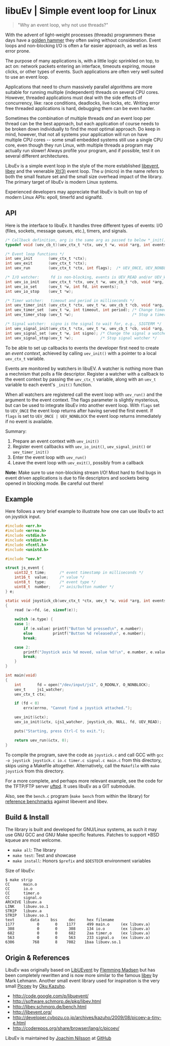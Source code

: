 libuEv | Simple event loop for Linux
====================================

> "Why an event loop, why not use threads?"

With the advent of light-weight processes (threads) programmers these
days have a [golden hammer](http://c2.com/cgi/wiki?GoldenHammer) they
often swing without consideration.  Event loops and non-blocking I/O is
often a far easier approach, as well as less error prone.

The purpose of many applications is, with a little logic sprinkled on
top, to act on: network packets entering an interface, timeouts
expiring, mouse clicks, or other types of events.  Such applications are
often very well suited to use an event loop.

Applications that need to churn massively parallel algorithms are more
suitable for running multiple (independent) threads on several CPU
cores.  However, threaded applications must deal with the side effects
of concurrency, like: race conditions, deadlocks, live locks, etc.
Writing error free threaded applications is hard, debugging them can be
even harder.

Sometimes the combination of multiple threads *and* an event loop per
thread can be the best approach, but each application of course needs to
be broken down individually to find the most optimal approach.  Do keep
in mind, however, that not all systems your application will run on have
multiple CPU cores -- some small embedded systems still use a single CPU
core, even though they run Linux, with multiple threads a program may
actually run slower!  Always profile your program, and if possible, test
it on several different architectures.

LibuEv is a simple event loop in the style of the more established
[libevent](http://libevent.org/),
[libev](http://software.schmorp.de/pkg/libev.html) and the venerable
[Xt(3)](http://unix.com/man-page/All/3x/XtDispatchEvent) event loop.
The *u* (micro) in the name refers to both the small feature set and the
small size overhead impact of the library.  The primary target of libuEv
is modern Linux systems.

Experienced developers may appreciate that libuEv is built on top of
modern Linux APIs: epoll, timerfd and signalfd.


API
---

Here is the interface to libuEv.  It handles three different types of
events: I/O (files, sockets, message queues, etc.), timers, and
signals.

```C
/* Callback definition, arg is the same arg as passed to below *_init() */
typedef void (uev_cb_t)(uev_ctx_t *ctx, uev_t *w, void *arg, int events);

/* Event loop functions */
int uev_init       (uev_ctx_t *ctx);
int uev_exit       (uev_ctx_t *ctx);
int uev_run        (uev_ctx_t *ctx, int flags);  /* UEV_ONCE, UEV_NONBLOCK, or zero(0) */

/* I/O watcher:     fd is non-blocking, events is UEV_READ and/or UEV_WRITE */
int uev_io_init    (uev_ctx_t *ctx, uev_t *w, uev_cb_t *cb, void *arg, int fd, int events);
int uev_io_set     (uev_t *w, int fd, int events);
int uev_io_stop    (uev_t *w);

/* Timer watcher:   timeout and period in milliseconds */
int uev_timer_init (uev_ctx_t *ctx, uev_t *w, uev_cb_t *cb, void *arg, int timeout, int period);
int uev_timer_set  (uev_t *w, int timeout, int period); /* Change timeout or period */
int uev_timer_stop (uev_t *w);                          /* Stop a timer */

/* Signal watcher:  signo is the signal to wait for, e.g., SIGTERM */
int uev_signal_init(uev_ctx_t *ctx, uev_t *w, uev_cb_t *cb, void *arg, int signo);
int uev_signal_set (uev_t *w, int signo); /* Change the signal a watcher waits for */
int uev_signal_stop(uev_t *w);            /* Stop signal watcher */
```

To be able to set up callbacks to events the developer first need to
create an *event context*, achieved by calling `uev_init()` with a
pointer to a local `uev_ctx_t` variable.

Events are monitored by watchers in libuEV.  A watcher is nothing more
than a mechnism that polls a file descriptor.  Register a watcher with a
callback to the event context by passing the `uev_ctx_t` variable, along
with an `uev_t` variable to each event's `_init()` function.

When all watchers are registered call the event loop with `uev_run()`
and the argument to the event context.  The flags parameter is slightly
mysterious, but can be used to integrate libuEv into another event loop.
With `flags` set to `UEV_ONCE` the event loop returns after having
served the first event.  If `flags` is set to `UEV_ONCE | UEV_NONBLOCK`
the event loop returns immediately if no event is available.

Summary:

   1. Prepare an event context with `uev_init()`
   2. Register event callbacks with `uev_io_init()`, `uev_signal_init()`
      or `uev_timer_init()`
   3. Enter the event loop with `uev_run()`
   4. Leave the event loop with `uev_exit()`, possibly from a callback

**Note:** Make sure to use non-blocking stream I/O!  Most hard to find
  bugs in event driven applications is due to file descriptors and
  sockets being opened in blocking mode.  Be careful out there!


Example
-------

Here follows a very brief example to illustrate how one can use libuEv
to act on joystick input.

```C
#include <err.h>
#include <errno.h>
#include <stdio.h>
#include <stdint.h>
#include <fcntl.h>
#include <unistd.h>

#include "uev.h"

struct js_event {
	uint32_t time;		/* event timestamp in milliseconds */
	int16_t  value;		/* value */
	uint8_t  type;		/* event type */
	uint8_t  number;	/* axis/button number */
} e;

static void joystick_cb(uev_ctx_t *ctx, uev_t *w, void *arg, int events)
{
	read (w->fd, &e, sizeof(e));

	switch (e.type) {
	case 1:
		if (e.value) printf("Button %d pressed\n", e.number);
		else 	     printf("Button %d released\n", e.number);
		break;

	case 2:
		printf("Joystick axis %d moved, value %d!\n", e.number, e.value);
		break;
	}
}

int main(void)
{
	int       fd = open("/dev/input/js1", O_RDONLY, O_NONBLOCK);
	uev_t     js1_watcher;
	uev_ctx_t ctx;

	if (fd < 0)
		errx(errno, "Cannot find a joystick attached.");

	uev_init(&ctx);
	uev_io_init(&ctx, &js1_watcher, joystick_cb, NULL, fd, UEV_READ);

	puts("Starting, press Ctrl-C to exit.");

	return uev_run(&ctx, 0);
}
```

To compile the program, save the code as `joystick.c` and call GCC with
`gcc -o joystick joystick.c io.c timer.c signal.c main.c` from this
directory, skips using a Makefile altogether.  Alternatively, call the
`Makefile` with `make joystick` from this directory.

For a more complete, and perhaps more relevant example, see the code for
the TFTP/FTP server [uftpd](https://github.com/troglobit/uftpd).  It
uses libuEv as a GIT submodule.

Also, see the `bench.c` program (`make bench` from within the library)
for [reference benchmarks](http://libev.schmorp.de/bench.html) against
libevent and libev.


Build & Install
---------------

The library is built and developed for GNU/Linux systems, as such it may
use GNU GCC and GNU Make specific features.  Patches to support *BSD
kqueue are most welcome.

   * `make all`: The library
   * `make test`: Test and showcase
   * `make install`: Honors `$prefix` and `$DESTDIR` environment variables

Size of libuEv:

    $ make strip
    CC      main.o
    CC      io.o
    CC      timer.o
    CC      signal.o
    ARCHIVE libuev.a
    LINK    libuev.so.1
    STRIP   libuev.a
    STRIP   libuev.so.1
    text	   data	    bss	    dec	    hex	filename
    1177	      0	      0	   1177	    499	main.o     (ex libuev.a)
     308	      0	      0	    308	    134	io.o       (ex libuev.a)
     682	      0	      0	    682	    2aa	timer.o    (ex libuev.a)
     563	      0	      0	    563	    233	signal.o   (ex libuev.a)
    6306	    768	      8	   7082	   1baa	libuev.so.1


Origin & References
--------------------

LibuEv was originally based on
[LibUEvent](http://code.google.com/p/libuevent/) by
[Flemming Madsen](http://www.madsensoft.dk/) but has been completely
rewritten and is now more similar to the famous
[libev](http://software.schmorp.de/pkg/libev.html) by Mark Lehmann.
Another small event library used for inspiration is the very small
[Picoev](https://github.com/kazuho/picoev) by
[Oku Kazuho](https://github.com/kazuho).

   * http://code.google.com/p/libuevent/
   * http://software.schmorp.de/pkg/libev.html
   * http://libev.schmorp.de/bench.html
   * http://libevent.org/
   * http://developer.cybozu.co.jp/archives/kazuho/2009/08/picoev-a-tiny-e.html
   * http://coderepos.org/share/browser/lang/c/picoev/

LibuEv is maintained by [Joachim Nilsson](mailto:troglobit@gmail.com) at
[GitHub](https://github.com/troglobit/libuev)

